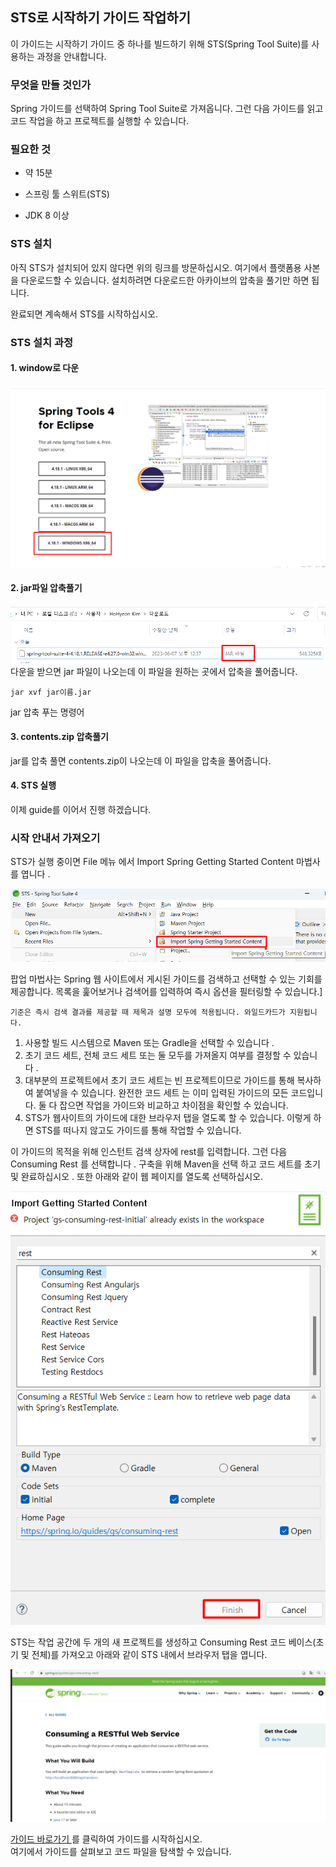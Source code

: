 ## STS로 시작하기 가이드 작업하기
이 가이드는 시작하기 가이드 중 하나를 빌드하기 위해 STS(Spring Tool Suite)를 사용하는 과정을 안내합니다.

### 무엇을 만들 것인가
Spring 가이드를 선택하여 Spring Tool Suite로 가져옵니다. 그런 다음 가이드를 읽고 코드 작업을 하고 프로젝트를 실행할 수 있습니다.

### 필요한 것
* 약 15분

* 스프링 툴 스위트(STS)

* JDK 8 이상

### STS 설치
아직 STS가 설치되어 있지 않다면 위의 링크를 방문하십시오. 여기에서 플랫폼용 사본을 다운로드할 수 있습니다. 설치하려면 다운로드한 아카이브의 압축을 풀기만 하면 됩니다.

완료되면 계속해서 STS를 시작하십시오.

### STS 설치 과정
#### 1. window로 다운
![img.png](img.png)

#### 2. jar파일 압축풀기
![img_1.png](img_1.png)
다운을 받으면 jar 파일이 나오는데 이 파일을 원하는 곳에서 압축을 풀어줍니다.

```
jar xvf jar이름.jar
```
jar 압축 푸는 명령어

#### 3. contents.zip 압축풀기
jar를 압축 풀면 contents.zip이 나오는데 이 파일을 압축을 풀어줍니다.

#### 4. STS 실행

이제 guide를 이어서 진행 하겠습니다.


### 시작 안내서 가져오기
STS가 실행 중이면 File 메뉴 에서 Import Spring Getting Started Content 마법사를 엽니다 .

![img_2.png](img_2.png)

팝업 마법사는 Spring 웹 사이트에서 게시된 가이드를 검색하고 선택할 수 있는 기회를 제공합니다. 목록을 훑어보거나 검색어를 입력하여 즉시 옵션을 필터링할 수 있습니다.]

```
기준은 즉시 검색 결과를 제공할 때 제목과 설명 모두에 적용됩니다. 와일드카드가 지원됩니다.
```

1. 사용할 빌드 시스템으로 Maven 또는 Gradle을 선택할 수 있습니다 .
2. 초기 코드 세트, 전체 코드 세트 또는 둘 모두를 가져올지 여부를 결정할 수 있습니다 .
3. 대부분의 프로젝트에서 초기 코드 세트는 빈 프로젝트이므로 가이드를 통해 복사하여 붙여넣을 수 있습니다. 완전한 코드 세트 는 이미 입력된 가이드의 모든 코드입니다.
둘 다 잡으면 작업을 가이드와 비교하고 차이점을 확인할 수 있습니다.
4. STS가 웹사이트의 가이드에 대한 브라우저 탭을 열도록 할 수 있습니다. 이렇게 하면 STS를 떠나지 않고도 가이드를 통해 작업할 수 있습니다.

이 가이드의 목적을 위해 인스턴트 검색 상자에 rest를 입력합니다. 그런 다음 Consuming Rest 를 선택합니다 . 구축을 위해 Maven을 선택 하고 코드 세트를 초기 및 완료하십시오 . 또한 아래와 같이 웹 페이지를 열도록 선택하십시오.

![img_3.png](img_3.png)

STS는 작업 공간에 두 개의 새 프로젝트를 생성하고 Consuming Rest 코드 베이스(초기 및 전체)를 가져오고 아래와 같이 STS 내에서 브라우저 탭을 엽니다.


![img_4.png](img_4.png)

<a href="https://spring.io/guides/gs/consuming-rest/">가이드 바로가기 </a> 를 클릭하여 가이드를 시작하십시오. <br>
여기에서 가이드를 살펴보고 코드 파일을 탐색할 수 있습니다.